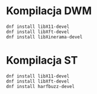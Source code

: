 # Kompilacja DWM

```
dnf install libX11-devel
dnf install libXft-devel
dnf install libXinerama-devel
```

# Kompilacja ST

```
dnf install libX11-devel
dnf install libXft-devel
dnf install harfbuzz-devel
```
